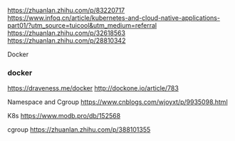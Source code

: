 https://zhuanlan.zhihu.com/p/83220717
https://www.infoq.cn/article/kubernetes-and-cloud-native-applications-part01/?utm_source=tuicool&utm_medium=referral
https://zhuanlan.zhihu.com/p/32618563
https://zhuanlan.zhihu.com/p/28810342


Docker

### docker
https://draveness.me/docker
http://dockone.io/article/783

Namespace and Cgroup
https://www.cnblogs.com/wjoyxt/p/9935098.html


K8s
https://www.modb.pro/db/152568

cgroup
https://zhuanlan.zhihu.com/p/388101355
